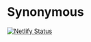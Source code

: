 # Synonymous
[![Netlify Status](https://api.netlify.com/api/v1/badges/071dc0c4-3364-4fa0-846b-15c46fde27c8/deploy-status)](https://app.netlify.com/sites/synonymous/deploys)
